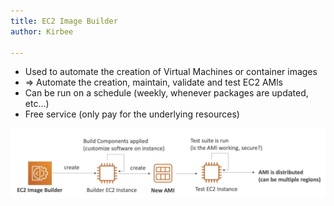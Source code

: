 ```yaml
---
title: EC2 Image Builder
author: Kirbee

---
```

- Used to automate the creation of Virtual Machines or container images
- => Automate the creation, maintain, validate and test EC2 AMls
- Can be run on a schedule (weekly, whenever packages are updated, etc...)
- Free service (only pay for the underlying resources)

![image-builder](./image-builder.png)